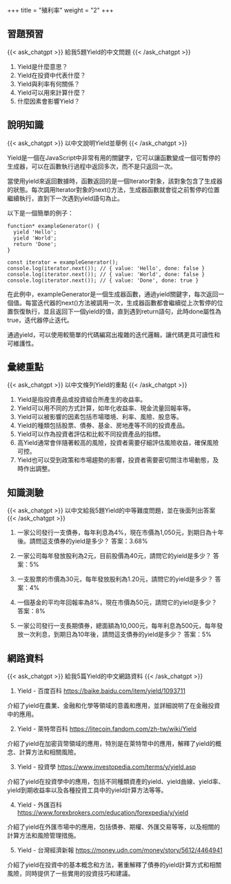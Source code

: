 +++
title = "殖利率"
weight = "2"
+++
## 習題預習
{{< ask_chatgpt >}}
給我5題Yield的中文問題
{{< /ask_chatgpt >}}



1. Yield是什麼意思？
2. Yield在投資中代表什麼？ 
3. Yield與利率有何關係？ 
4. Yield可以用來計算什麼？ 
5. 什麼因素會影響Yield？   

## 說明知識
{{< ask_chatgpt >}}
以中文說明Yield並舉例
{{< /ask_chatgpt >}}



Yield是一個在JavaScript中非常有用的關鍵字，它可以讓函數變成一個可暫停的生成器，可以在函數執行過程中返回多次，而不是只返回一次。

當使用yield來返回數據時，函數返回的是一個Iterator對象，該對象包含了生成器的狀態。每次調用Iterator對象的next()方法，生成器函數就會從之前暫停的位置繼續執行，直到下一次遇到yield語句為止。

以下是一個簡單的例子：

```
function* exampleGenerator() {
  yield 'Hello';
  yield 'World';
  return 'Done';
}

const iterator = exampleGenerator();
console.log(iterator.next()); // { value: 'Hello', done: false }
console.log(iterator.next()); // { value: 'World', done: false }
console.log(iterator.next()); // { value: 'Done', done: true }
```

在此例中，exampleGenerator是一個生成器函數，通過yield關鍵字，每次返回一個值。每當迭代器的next()方法被調用一次，生成器函數都會繼續從上次暫停的位置恢復執行，並且返回下一個yield的值，直到遇到return語句，此時done屬性為true，迭代器停止迭代。

通過yield，可以使用較簡單的代碼編寫出複雜的迭代邏輯，讓代碼更具可讀性和可維護性。   

## 彙總重點
{{< ask_chatgpt >}}
以中文條列Yield的重點
{{< /ask_chatgpt >}}



1. Yield是指投資產品或投資組合所產生的收益率。
2. Yield可以用不同的方式計算，如年化收益率、現金流量回報率等。
3. Yield可以被影響的因素包括市場環境、利率、風險、股息等。
4. Yield的種類包括股票、債券、基金、房地產等不同的投資產品。
5. Yield可以作為投資者評估和比較不同投資產品的指標。
6. 高Yield通常會伴隨著較高的風險，投資者需要仔細評估風險收益，確保風險可控。
7. Yield也可以受到政策和市場趨勢的影響，投資者需要密切關注市場動態，及時作出調整。   

## 知識測驗
{{< ask_chatgpt >}}
以中文給我5題Yield的中等難度問題，並在後面列出答案
{{< /ask_chatgpt >}}



1. 一家公司發行一支債券，每年利息為4%，現在市價為1,050元，到期日為十年後。請問這支債券的yield是多少？
答案：3.68%

2. 一家公司每年發放股利為2元，目前股價為40元，請問它的yield是多少？
答案：5%

3. 一支股票的市價為30元，每年發放股利為1.20元，請問它的yield是多少？
答案：4%

4. 一個基金的平均年回報率為8%，現在市價為50元，請問它的yield是多少？
答案：8%

5. 一家公司發行一支長期債券，總面額為10,000元，每年利息為500元，每年發放一次利息，到期日為10年後，請問這支債券的yield是多少？
答案：5%   

## 網路資料
{{< ask_chatgpt >}}
給我5篇Yield的中文網路資料
{{< /ask_chatgpt >}}



1. Yield - 百度百科
https://baike.baidu.com/item/yield/1093711

介紹了yield在農業、金融和化學等領域的意義和應用，並詳細說明了在金融投資中的應用。

2. Yield - 萊特幣百科
https://litecoin.fandom.com/zh-tw/wiki/Yield

介紹了yield在加密貨幣領域的應用，特別是在萊特幣中的應用，解釋了yield的概念、計算方法和相關風險。

3. Yield - 投資學
https://www.investopedia.com/terms/y/yield.asp

介紹了yield在投資學中的應用，包括不同種類資產的yield、yield曲線、yield率、yield到期收益率以及各種投資工具中的yield計算方法等等。

4. Yield - 外匯百科
https://www.forexbrokers.com/education/forexpedia/y/yield

介紹了yield在外匯市場中的應用，包括債券、期權、外匯交易等等，以及相關的計算方法和風險管理措施。

5. Yield - 台灣經濟新報
https://money.udn.com/money/story/5612/4464941

介紹了yield在投資中的基本概念和方法，著重解釋了債券的yield計算方式和相關風險，同時提供了一些實用的投資技巧和建議。   


